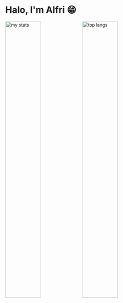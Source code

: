 # Halo, I'm Alfri 😁
<img alt="my stats" align="left" width="47%" src="https://github-readme-stats.vercel.app/api?username=afyznode"/>
<img alt="top langs" align="left" width="47%" src="https://github-readme-stats.vercel.app/api/top-langs/?username=afyznode&layout=compact"/>
